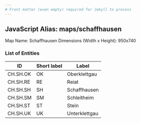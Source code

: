 ```yaml
---
# Front matter (even empty) required for Jekyll to process
---
```


## JavaScript Alias: maps/schaffhausen

Map Name: Schaffhausen
Dimensions (Width x Height): 950x740





### List of Entities

ID | Short label | Label
---|---|---|
CH.SH.OK|OK|Oberklettgau
CH.SH.RE|RE|Reiat
CH.SH.SH|SH|Schaffhausen
CH.SH.SM|SM|Schleitheim
CH.SH.ST|ST|Stein
CH.SH.UK|UK|Unterklettgau

